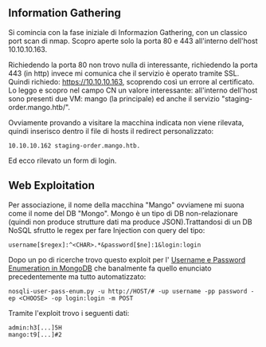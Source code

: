 ## Information Gathering

Si comincia con la fase iniziale di Informazion Gathering, con un classico port scan di nmap. Scopro aperte solo la porta 80 e 443 all'interno dell'host 10.10.10.163.

Richiedendo la porta 80 non trovo nulla di interessante, richiedendo la porta 443 (in http) invece mi comunica che il servizio è operato tramite SSL. Quindi richiedo: https://10.10.10.163, scoprendo così un errore al certificato. Lo leggo e scopro nel campo CN un valore interessante: all'interno dell'host sono presenti due VM: mango (la principale) ed anche il servizio "staging-order.mango.htb/".

Ovviamente provando a visitare la macchina indicata non viene rilevata, quindi inserisco dentro il file di hosts il redirect personalizzato: 
```
10.10.10.162 staging-order.mango.htb.
```
Ed ecco rilevato un form di login.

## Web Exploitation

Per associazione, il nome della macchina "Mango" ovviamene mi suona come il nome del DB "Mongo". Mongo è un tipo di DB non-relazionare (quindi non produce strutture dati ma produce JSON).Trattandosi di un DB NoSQL sfrutto le regex per fare Injection con query del tipo:
```
username[$regex]:^<CHAR>.*&password[$ne]:1&login:login
```

Dopo un po di ricerche trovo questo exploit per l' [Username e Password Enumeration in MongoDB](https://github.com/an0nlk/Nosql-MongoDB-injection-username-password-enumeration/blob/master/nosqli-user-pass-enum.py) che banalmente fa quello enunciato precedentemente ma tutto automatizzato:

```
nosqli-user-pass-enum.py -u http://HOST/# -up username -pp password -ep <CHOOSE> -op login:login -m POST
```

Tramite l'exploit trovo i seguenti dati:

```
admin:h3[...]5H
mango:t9[...]#2
```
